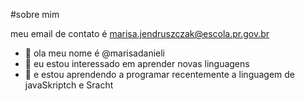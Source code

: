 #sobre mim

meu email de contato é marisa.jendruszczak@escola.pr.gov.br
- 👋 ola meu nome é @marisadanieli
- 👀 eu estou interessado em aprender novas linguagens
- 🌱 e estou aprendendo a programar recentemente a linguagem de javaSkriptch e Sracht



<!---
marisadanieli/marisadanieli is a ✨ special ✨ repository because its `README.md` (this file) appears on your GitHub profile.
You can click the Preview link to take a look at your changes.
--->
